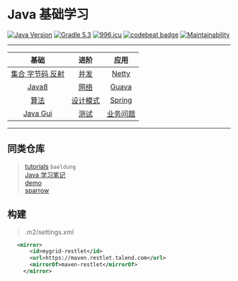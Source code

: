 # Java 基础学习

[![Java Version](https://img.shields.io/badge/JDK-Java%208-red.svg)](https://www.java.com/zh_CN/download/)
[![Gradle 5.3](https://img.shields.io/badge/Gradle-5.3-green.svg)](https://docs.gradle.org/5.3/userguide/userguide.html)
[![996.icu](https://img.shields.io/badge/link-996.icu-red.svg)](https://996.icu)
[![codebeat badge](https://codebeat.co/badges/9145f9a8-a1aa-4c67-bb2b-f9dd12e924d4)](https://codebeat.co/projects/github-com-kuangcp-javabase-master)
[![Maintainability](https://api.codeclimate.com/v1/badges/23134c0d2348845fecec/maintainability)](https://codeclimate.com/github/Kuangcp/JavaBase/maintainability)

************************

|         基础          | 进阶 |               应用                |
|:-------------------:|:---:|:-------------------------------:|
| [集合 字节码 反射](/class) | [并发](/concurrency) | [Netty](/netty) |
|   [Java8](/java8)   |   [网络](/network)   |  [Guava](/guava)   |
|  [算法](/algorithms)  | [设计模式](/pattern) | [Spring](/spring)  |
|  [Java Gui](/gui)   |  [测试](/test)   | [业务问题](/question)  |




************************

## 同类仓库
> [tutorials](https://github.com/eugenp/tutorials) `baeldung`   
> [Java 学习笔记](https://github.com/brianway/java-learning)    
> [demo](https://gitee.com/code4everything/demo)   
> [sparrow](https://github.com/david1228/sparrow)


## 构建
> .m2/settings.xml
```xml
   <mirror>
       <id>mygrid-restlet</id>
       <url>https://maven.restlet.talend.com</url>
       <mirrorOf>maven-restlet</mirrorOf>
     </mirror>
```
